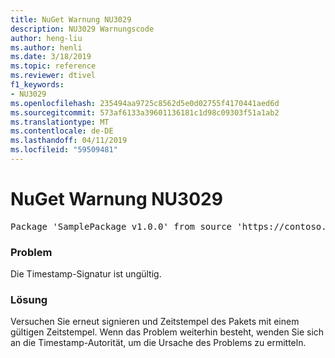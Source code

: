 ```yaml
---
title: NuGet Warnung NU3029
description: NU3029 Warnungscode
author: heng-liu
ms.author: henli
ms.date: 3/18/2019
ms.topic: reference
ms.reviewer: dtivel
f1_keywords:
- NU3029
ms.openlocfilehash: 235494aa9725c8562d5e0d02755f4170441aed6d
ms.sourcegitcommit: 573af6133a39601136181c1d98c09303f51a1ab2
ms.translationtype: MT
ms.contentlocale: de-DE
ms.lasthandoff: 04/11/2019
ms.locfileid: "59509481"
---
```

# <a name="nuget-warning-nu3029"></a>NuGet Warnung NU3029

<pre>Package 'SamplePackage v1.0.0' from source 'https://contoso.com/index.json': The timestamp signature is invalid.</pre>

### <a name="issue"></a>Problem

Die Timestamp-Signatur ist ungültig.


### <a name="solution"></a>Lösung

Versuchen Sie erneut signieren und Zeitstempel des Pakets mit einem gültigen Zeitstempel. Wenn das Problem weiterhin besteht, wenden Sie sich an die Timestamp-Autorität, um die Ursache des Problems zu ermitteln.